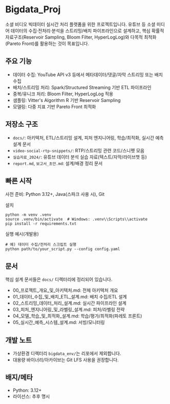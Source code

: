 # Bigdata_Proj

소셜 비디오 빅데이터 실시간 처리 플랫폼을 위한 프로젝트입니다. 유튜브 등 소셜 미디어 데이터의 수집·전처리·분석을 스트리밍/배치 파이프라인으로 설계하고, 핵심 확률적 자료구조(Reservoir Sampling, Bloom Filter, HyperLogLog)와 다목적 최적화(Pareto Front)를 활용하는 것이 목표입니다.

## 주요 기능
- 데이터 수집: YouTube API v3 등에서 메타데이터/댓글/자막 스트리밍 또는 배치 수집
- 배치/스트리밍 처리: Spark/Structured Streaming 기반 ETL 파이프라인
- 중복/유니크 처리: Bloom Filter, HyperLogLog 적용
- 샘플링: Vitter's Algorithm R 기반 Reservoir Sampling
- 모델링: 다중 지표 기반 Pareto Front 최적화

## 저장소 구조
- `docs/`: 아키텍처, ETL/스트리밍 설계, 피처 엔지니어링, 학습/최적화, 실시간 예측 설계 문서
- `video-social-rtp-snippets/`: RTP/스트리밍 관련 코드/스니펫 모음
- `실습자료_2024/`: 유튜브 데이터 분석 실습 자료(텍스트/자막/라이브챗 등)
- `report.md`, `보고서_초안.md`: 설계/배경 정리 문서

## 빠른 시작
사전 준비: Python 3.12+, Java(스파크 사용 시), Git

설치
```
python -m venv .venv
source .venv/bin/activate  # Windows: .venv\\Scripts\\activate
pip install -r requirements.txt
```

실행 예시(개발용)
```
# 예) 데이터 수집/전처리 스크립트 실행
python path/to/your_script.py --config config.yaml
```

## 문서
핵심 설계 문서들은 `docs/` 디렉터리에 정리되어 있습니다.
- 00_프로젝트_개요_및_아키텍처.md: 전체 아키텍처 개요
- 01_데이터_수집_및_배치_ETL_설계.md: 배치 수집/ETL 설계
- 02_스트리밍_데이터_처리_설계.md: 실시간 파이프라인 설계
- 03_피처_엔지니어링_및_라벨링_설계.md: 피처/라벨링 전략
- 04_모델_학습_및_최적화_설계.md: 학습/평가/최적화(파레토 프론트)
- 05_실시간_예측_시스템_설계.md: 서빙/모니터링

## 개발 노트
- 가상환경 디렉터리 `bigdata_env/`는 리포에서 제외합니다.
- 대용량 바이너리/아카이브는 Git LFS 사용을 권장합니다.

## 배지/메타
- Python: 3.12+
- 라이선스: 추후 명시

